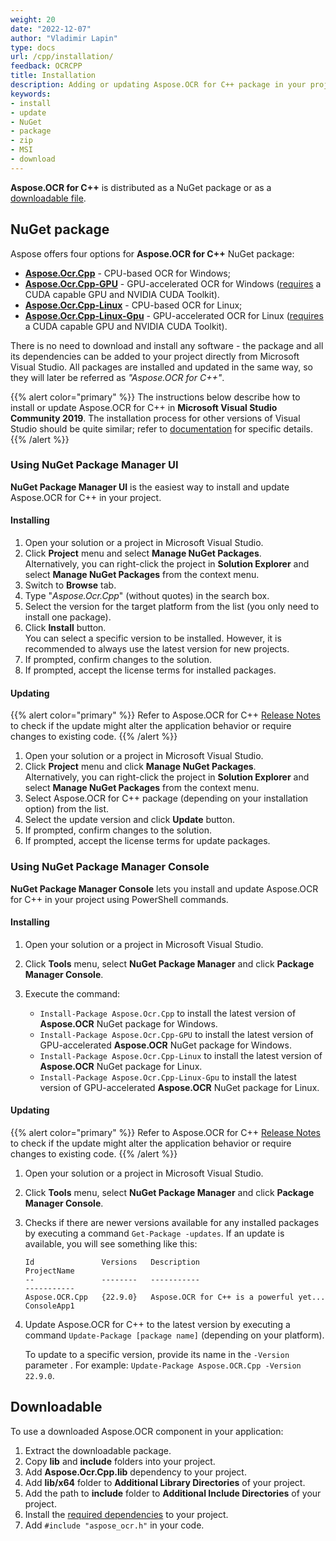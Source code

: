 ```yaml
---
weight: 20
date: "2022-12-07"
author: "Vladimir Lapin"
type: docs
url: /cpp/installation/
feedback: OCRCPP
title: Installation
description: Adding or updating Aspose.OCR for C++ package in your project.
keywords:
- install
- update
- NuGet
- package
- zip
- MSI
- download
---
```


**Aspose.OCR for C++** is distributed as a NuGet package or as a [downloadable file](https://downloads.aspose.com/ocr/cpp).

## NuGet package

Aspose offers four options for **Aspose.OCR for C++** NuGet package:

- [**Aspose.Ocr.Cpp**](https://www.nuget.org/packages/Aspose.Ocr.Cpp) - CPU-based OCR for Windows;
- [**Aspose.Ocr.Cpp-GPU**](https://www.nuget.org/packages/Aspose.Ocr.Cpp-GPU) - GPU-accelerated OCR for Windows ([requires](/ocr/cpp/installation/gpu/) a CUDA capable GPU and NVIDIA CUDA Toolkit).
- [**Aspose.Ocr.Cpp-Linux**](https://www.nuget.org/packages/Aspose.Ocr.Cpp-Linux) - CPU-based OCR for Linux;
- [**Aspose.Ocr.Cpp-Linux-Gpu**](https://www.nuget.org/packages/Aspose.Ocr.Cpp-Linux-GPU) - GPU-accelerated OCR for Linux ([requires](/ocr/cpp/installation/gpu/) a CUDA capable GPU and NVIDIA CUDA Toolkit).

There is no need to download and install any software - the package and all its dependencies can be added to your project directly from Microsoft Visual Studio. All packages are installed and updated in the same way, so they will later be referred as _"Aspose.OCR for C++"_.

{{% alert color="primary" %}} 
The instructions below describe how to install or update Aspose.OCR for C++ in **Microsoft Visual Studio Community 2019**. The installation process for other versions of Visual Studio should be quite similar; refer to [documentation](https://docs.microsoft.com/en-us/previous-versions/visualstudio/) for specific details.
{{% /alert %}}

### Using NuGet Package Manager UI

**NuGet Package Manager UI** is the easiest way to install and update Aspose.OCR for C++ in your project.

#### Installing

1. Open your solution or a project in Microsoft Visual Studio.
2. Click **Project** menu and select **Manage NuGet Packages**.  
   Alternatively, you can right-click the project in **Solution Explorer** and select **Manage NuGet Packages** from the context menu.
3. Switch to **Browse** tab.
4. Type "_Aspose.Ocr.Cpp_" (without quotes) in the search box.
5. Select the version for the target platform from the list (you only need to install one package).
6. Click **Install** button.  
   You can select a specific version to be installed. However, it is recommended to always use the latest version for new projects.
7. If prompted, confirm changes to the solution.
8. If prompted, accept the license terms for installed packages.

#### Updating

{{% alert color="primary" %}} 
Refer to Aspose.OCR for C++ [Release Notes](/ocr/cpp/release-notes/) to check if the update might alter the application behavior or require changes to existing code.
{{% /alert %}} 

1. Open your solution or a project in Microsoft Visual Studio.
2. Click **Project** menu and click **Manage NuGet Packages**.  
   Alternatively, you can right-click the project in **Solution Explorer** and select **Manage NuGet Packages** from the context menu.
3. Select Aspose.OCR for C++ package (depending on your installation option) from the list.
4. Select the update version and click **Update** button.
5. If prompted, confirm changes to the solution.
6. If prompted, accept the license terms for update packages.

### Using NuGet Package Manager Console

**NuGet Package Manager Console** lets you install and update Aspose.OCR for C++ in your project using PowerShell commands.

#### Installing

1. Open your solution or a project in Microsoft Visual Studio.
2. Click **Tools** menu, select **NuGet Package Manager** and click **Package Manager Console**.
3. Execute the command:

    - `Install-Package Aspose.Ocr.Cpp` to install the latest version of **Aspose.OCR** NuGet package for Windows.
    - `Install-Package Aspose.Ocr.Cpp-GPU` to install the latest version of GPU-accelerated **Aspose.OCR** NuGet package for Windows.
    - `Install-Package Aspose.Ocr.Cpp-Linux` to install the latest version of **Aspose.OCR** NuGet package for Linux.
    - `Install-Package Aspose.Ocr.Cpp-Linux-Gpu` to install the latest version of GPU-accelerated **Aspose.OCR** NuGet package for Linux.

#### Updating

{{% alert color="primary" %}} 
Refer to Aspose.OCR for C++ [Release Notes](/ocr/cpp/release-notes/) to check if the update might alter the application behavior or require changes to existing code.
{{% /alert %}} 

1. Open your solution or a project in Microsoft Visual Studio.
2. Click **Tools** menu, select **NuGet Package Manager** and click **Package Manager Console**.
3. Checks if there are newer versions available for any installed packages by executing a command `Get-Package -updates`. If an update is available, you will see something like this:

   ```
   Id               Versions   Description                             ProjectName
   --               --------   -----------                             -----------
   Aspose.OCR.Cpp   {22.9.0}   Aspose.OCR for C++ is a powerful yet... ConsoleApp1
   ```
4. Update Aspose.OCR for C++ to the latest version by executing a command `Update-Package [package name]` (depending on your platform).  
   
   To update to a specific version, provide its name in the `-Version` parameter . For example: `Update-Package Aspose.OCR.Cpp -Version 22.9.0`.

## Downloadable

To use a downloaded Aspose.OCR component in your application:

1. Extract the downloadable package.
2. Copy **lib** and **include** folders into your project.
3. Add **Aspose.Ocr.Cpp.lib** dependency to your project.
4. Add **lib/x64** folder to **Additional Library Directories** of your project.
5. Add the path to **include** folder to **Additional Include Directories** of your project.
6. Install the [required dependencies](/ocr/cpp/system-requirements/#external-dependencies) to your project.
7. Add `#include "aspose_ocr.h"` in your code.
